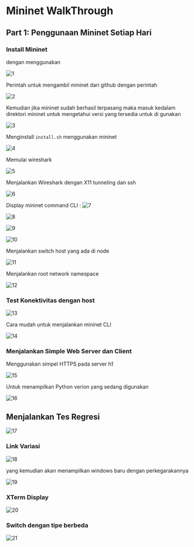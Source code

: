 # Mininet WalkThrough

## Part 1: Penggunaan Mininet Setiap Hari

### Install Mininet

dengan menggunakan 

![1](m44/10.png)

Perintah untuk mengambil mininet dari github dengan perintah

![2](m44/11.png)

Kemudian jika mininet sudah berhasil terpasang maka masuk kedalam direktori mininet untuk mengetahui versi yang tersedia untuk di gunakan

![3](m44/12.png)

Menginstall ```install.sh``` menggunakan mininet

![4](m44/13.png)

Memulai wireshark

![5](m44/20.png)

Menjalankan Wireshark dengan X11 tunneling dan ssh

![6](m44/21.png)

Display mininet command CLI :
![7](m44/22.png)

![8](m44/23.png)

![9](m44/24.png)

![10](m44/25.png)

Menjalankan switch host yang ada di node

![11](m44/26.png)

Menjalankan root network namespace

![12](m44/27.png)

### Test Konektivitas dengan host

![13](m44/30.png)

Cara mudah untuk menjalankan mininet CLI

![14](m44/31.png)


### Menjalankan Simple Web Server dan Client
Menggunakan simpel HTTPS pada server h1

![15](m44/32.png)

Untuk menampilkan Python verion yang sedang digunakan 

![16](m44/33.png)

## Menjalankan Tes Regresi

![17](m44/34.png)

### Link Variasi

![18](m44/35.png)

yang kemudian akan menampilkan windows baru dengan perkegarakannya

![19](m44/36.png)


### XTerm Display
![20](m44/37.png)

### Switch dengan tipe berbeda

![21](m44/38.png)
